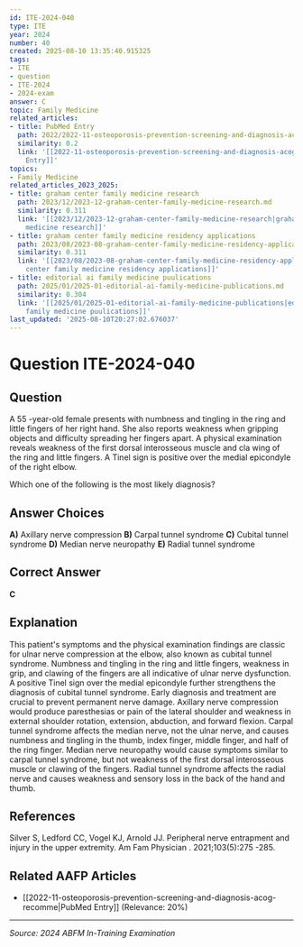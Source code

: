 ```yaml
---
id: ITE-2024-040
type: ITE
year: 2024
number: 40
created: 2025-08-10 13:35:40.915325
tags:
- ITE
- question
- ITE-2024
- 2024-exam
answer: C
topic: Family Medicine
related_articles:
- title: PubMed Entry
  path: 2022/2022-11-osteoporosis-prevention-screening-and-diagnosis-acog-recomme.md
  similarity: 0.2
  link: '[[2022-11-osteoporosis-prevention-screening-and-diagnosis-acog-recomme|PubMed
    Entry]]'
topics:
- Family Medicine
related_articles_2023_2025:
- title: graham center family medicine research
  path: 2023/12/2023-12-graham-center-family-medicine-research.md
  similarity: 0.311
  link: '[[2023/12/2023-12-graham-center-family-medicine-research|graham center family
    medicine research]]'
- title: graham center family medicine residency applications
  path: 2023/08/2023-08-graham-center-family-medicine-residency-applications.md
  similarity: 0.311
  link: '[[2023/08/2023-08-graham-center-family-medicine-residency-applications|graham
    center family medicine residency applications]]'
- title: editorial ai family medicine puulications
  path: 2025/01/2025-01-editorial-ai-family-medicine-publications.md
  similarity: 0.304
  link: '[[2025/01/2025-01-editorial-ai-family-medicine-publications|editorial ai
    family medicine puulications]]'
last_updated: '2025-08-10T20:27:02.676037'
---
```


# Question ITE-2024-040

## Question
A 55 -year-old female presents with numbness and tingling in the ring and little fingers of her right 
hand. She also reports weakness when gripping objects and difficulty spreading her fingers apart. A 
physical examination reveals weakness of the first dorsal interosseous muscle and cla wing of the ring 
and little fingers. A Tinel sign is positive over the medial epicondyle of the right elbow.  
 
Which one of the following is the most likely diagnosis?

## Answer Choices
**A)** Axillary nerve compression
**B)** Carpal tunnel syndrome
**C)** Cubital tunnel syndrome
**D)** Median nerve neuropathy
**E)** Radial tunnel syndrome

## Correct Answer
**C**

## Explanation
This patient's symptoms and the physical examination findings are classic for ulnar nerve compression at the elbow, also known as cubital tunnel syndrome. Numbness and tingling in the ring and little fingers, weakness in grip, and clawing of the fingers are all indicative of ulnar nerve dysfunction. A positive Tinel sign over the medial epicondyle further strengthens the diagnosis of cubital tunnel syndrome. Early diagnosis and treatment are crucial to prevent permanent nerve damage. Axillary nerve compression would produce paresthesias or pain of the lateral shoulder and weakness in external shoulder rotation, extension, abduction, and forward flexion. Carpal tunnel syndrome affects the median nerve, not the ulnar nerve, and causes numbness and tingling in the thumb, index finger, middle finger, and half of the ring finger. Median nerve neuropathy would cause symptoms similar to carpal tunnel syndrome, but not weakness of the first dorsal interosseous muscle or clawing of the fingers. Radial tunnel syndrome affects the radial nerve and causes weakness and sensory loss in the back of the hand and thumb.

## References
Silver S, Ledford CC, Vogel KJ, Arnold JJ. Peripheral nerve entrapment and injury in the upper extremity. Am Fam Physician . 2021;103(5):275 -285.

## Related AAFP Articles
- [[2022-11-osteoporosis-prevention-screening-and-diagnosis-acog-recomme|PubMed Entry]] (Relevance: 20%)

---
*Source: 2024 ABFM In-Training Examination*